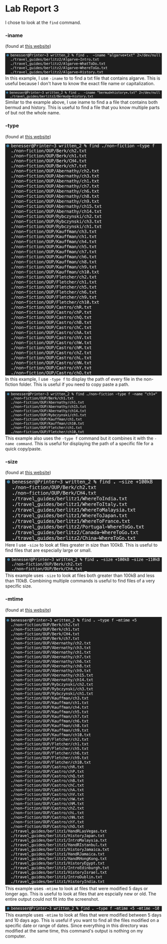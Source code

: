 # Lab Report 3

I chose to look at the `find` command.

### -iname  
(found at [this website](https://www.redhat.com/sysadmin/linux-find-command))

![iname1](iname1.png)  
In this example, I use `-iname` to to find a txt file that contains algarve. This is useful because I don't have to know the exact file name or capitalization.

![iname2](iname2.png) 
Similar to the example above, I use iname to find a a file that contains both bermud and history. This is useful to find a file that you know multiple parts of but not the whole name.

### -type  
(found at [this website](https://www.redhat.com/sysadmin/linux-find-command))

![type1](type1.png)  
In this example, I use `-type f` to display the path of every file in the non-fiction folder. This is useful if you need to copy paste a path.

![type2](type2.png)  
This example also uses the `-type f` command but it combines it with the `-name command`. This is useful for displaying the path of a specific file for a quick copy/paste.

### -size  
(found at [this website](https://www.tecmint.com/35-practical-examples-of-linux-find-command/))

![size1](size1.png)  
Here I use `-size` to look at files greater in size than 100kB. This is useful to find files that are especially large or small.

![size2](size2.png)  
This example uses `-size` to look at files both greater than 100kB and less than 110kB. Combining multiple commands is useful to find files of a very specific size.

### -mtime  
(found at [this website](https://geekflare.com/linux-find-commands/))

![mtime1](mtime1.png)  
This example uses `-mtime` to look at files that were modified 5 days or longer ago. This is useful to look at files that are espcially new or old. The entire output could not fit into the screenshot.

![mtime2](mtime2.png)  
This example uses `-mtime` to look at files that were modified between 5 days and 10 days ago. This is useful if you want to find all the files modified on a specific date or range of dates. Since everything in this directory was modified at the same time, this command's output is nothing on my computer.


